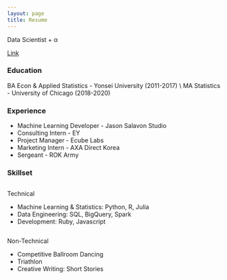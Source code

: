 ```yaml
---
layout: page
title: Resume
---
```


<p class="message">
  Data Scientist + α
</p>
<span class="improved"><a href="https://docs.google.com/document/d/1FbiNUQ34M5SN26jmt5mIvLWDGXKp6BMMQ0Ffc9ZLt7U/">Link</a></span>

### Education

BA Econ & Applied Statistics - Yonsei University (2011-2017) \\
MA Statistics - University of Chicago (2018-2020)

### Experience

<ul>
  <li> Machine Learning Developer - Jason Salavon Studio </li>
  <li> Consulting Intern - EY </li>
  <li> Project Manager - Ecube Labs </li>
  <li> Marketing Intern - AXA Direct Korea </li>
  <li> Sergeant - ROK Army </li>
</ul>

### Skillset

<div class="row">
  <div class="column">
    <p>Technical</p>
    <ul>
      <li> Machine Learning & Statistics: Python, R, Julia </li>
      <li> Data Engineering: SQL, BigQuery, Spark </li>
      <li> Development: Ruby, Javascript </li>
    </ul>
  </div>
  <div class="column">
    <p>Non-Technical</p>
    <ul>
      <li> Competitive Ballroom Dancing </li>
      <li> Triathlon </li>
      <li> Creative Writing: Short Stories </li>
    </ul>
  </div>
</div>
